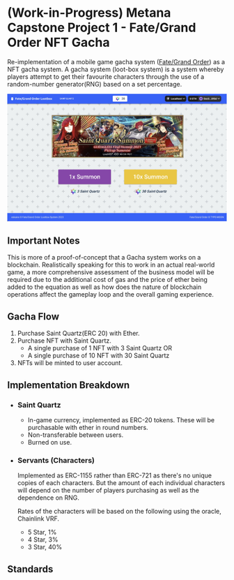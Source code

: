 # (Work-in-Progress) Metana Capstone Project 1 - Fate/Grand Order NFT Gacha

Re-implementation of a mobile game gacha system ([Fate/Grand Order](https://fate-go.us)) as a NFT gacha system. A gacha system (loot-box system) is a system 
whereby players attempt to get their favourite characters through the use of a random-number generator(RNG) based 
on a set percentage.

<img src="cover_image.jpg" alt="cover image" width="600"/>

## Important Notes

This is more of a proof-of-concept that a Gacha system works on a blockchain. Realistically speaking for this to work
in an actual real-world game, a more comprehensive assessment of the business model will be required due to the additional cost of gas and the price of ether being added to the equation as well as how does the nature of blockchain operations affect the gameplay loop and the overall gaming experience.

## Gacha Flow

1. Purchase Saint Quartz(ERC 20) with Ether.
2. Purchase NFT with Saint Quartz.
    - A single purchase of 1 NFT with 3 Saint Quartz OR
    - A single purchase of 10 NFT with 30 Saint Quartz
3. NFTs will be minted to user account.

## Implementation Breakdown

- ### Saint Quartz
    - In-game currency, implemented as ERC-20 tokens. These will be purchasable with ether in round numbers.
    - Non-transferable between users.
    - Burned on use.
- ### Servants (Characters)
    Implemented as ERC-1155 rather than ERC-721 as there's no unique copies of each characters. But the amount of each individual characters will depend on the number of players purchasing as well as the dependence on RNG.

    Rates of the characters will be based on the following using the oracle, Chainlink VRF.
    
    - 5 Star, 1% 
    - 4 Star, 3% 
    - 3 Star, 40%

## Standards
